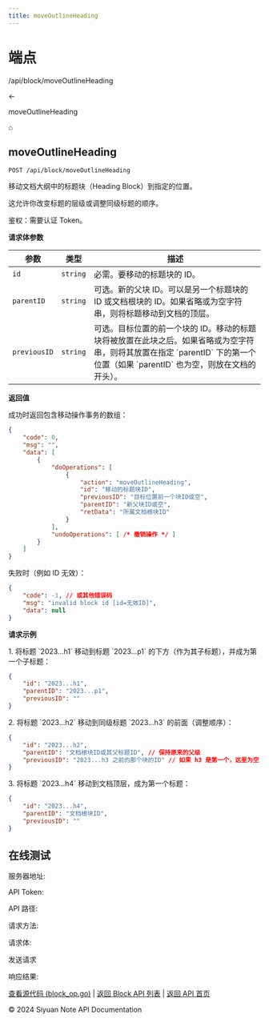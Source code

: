 ```yaml
---
title: moveOutlineHeading
---
```

# 端点

/api/block/moveOutlineHeading

←

moveOutlineHeading

⌂

## moveOutlineHeading

`POST /api/block/moveOutlineHeading`

移动文档大纲中的标题块（Heading Block）到指定的位置。

这允许你改变标题的层级或调整同级标题的顺序。

鉴权：需要认证 Token。

**请求体参数**

| 参数 | 类型 | 描述 |
| --- | --- | --- |
| `id` | `string` | 必需。要移动的标题块的 ID。 |
| `parentID` | `string` | 可选。新的父块 ID。可以是另一个标题块的 ID 或文档根块的 ID。如果省略或为空字符串，则将标题移动到文档的顶层。 |
| `previousID` | `string` | 可选。目标位置的前一个块的 ID。移动的标题块将被放置在此块之后。如果省略或为空字符串，则将其放置在指定 \`parentID\` 下的第一个位置（如果 \`parentID\` 也为空，则放在文档的开头）。 |

**返回值**

成功时返回包含移动操作事务的数组：

```json
{
    "code": 0,
    "msg": "",
    "data": [
        {
            "doOperations": [
                {
                    "action": "moveOutlineHeading",
                    "id": "移动的标题块ID",
                    "previousID": "目标位置前一个块ID或空",
                    "parentID": "新父块ID或空",
                    "retData": "所属文档根块ID"
                }
            ],
            "undoOperations": [ /* 撤销操作 */ ]
        }
    ]
}
```

失败时（例如 ID 无效）：

```json
{
    "code": -1, // 或其他错误码
    "msg": "invalid block id [id=无效ID]",
    "data": null
}
```

**请求示例**

1\. 将标题 \`2023...h1\` 移动到标题 \`2023...p1\` 的下方（作为其子标题），并成为第一个子标题：

```json
{
    "id": "2023...h1",
    "parentID": "2023...p1",
    "previousID": ""
}
```

2\. 将标题 \`2023...h2\` 移动到同级标题 \`2023...h3\` 的前面（调整顺序）：

```json
{
    "id": "2023...h2",
    "parentID": "文档根块ID或其父标题ID", // 保持原来的父级
    "previousID": "2023...h3 之前的那个块的ID" // 如果 h3 是第一个，这里为空
}
```

3\. 将标题 \`2023...h4\` 移动到文档顶层，成为第一个标题：

```json
{
    "id": "2023...h4",
    "parentID": "文档根块ID",
    "previousID": ""
}
```

## 在线测试

服务器地址:

API Token: 

API 路径: 

请求方法: 

请求体:

发送请求

响应结果:

[查看源代码 (block\_op.go)](https://github.com/siyuan-note/siyuan/blob/master/kernel/api/block_op.go) | [返回 Block API 列表](../pages/block.html) | [返回 API 首页](../index.html)

© 2024 Siyuan Note API Documentation


